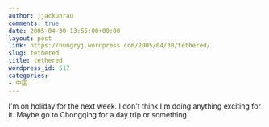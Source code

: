 ```yaml
---
author: jjackunrau
comments: true
date: 2005-04-30 13:55:00+00:00
layout: post
link: https://hungryj.wordpress.com/2005/04/30/tethered/
slug: tethered
title: tethered
wordpress_id: 517
categories:
- 中国
---
```


I'm on holiday for the next week.  I don't think I'm doing anything exciting for it.  Maybe go to Chongqing for a day trip or something.
